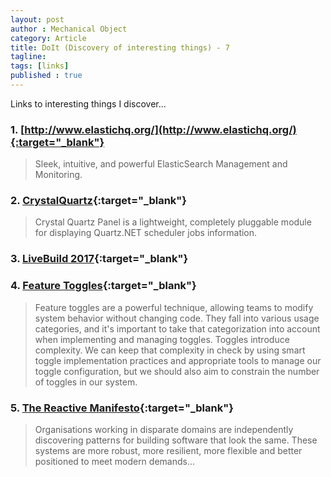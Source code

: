 ```yaml
---
layout: post
author : Mechanical Object
category: Article
title: DoIt (Discovery of interesting things) - 7
tagline: 
tags: [links]
published : true
--- 
```


Links to interesting things I discover...

<!--more-->

### 1. [http://www.elastichq.org/](http://www.elastichq.org/){:target="_blank"}

> Sleek, intuitive, and powerful ElasticSearch Management and Monitoring.

### 2. [CrystalQuartz](https://github.com/guryanovev/CrystalQuartz){:target="_blank"}

> Crystal Quartz Panel is a lightweight, completely pluggable module for displaying Quartz.NET scheduler jobs information.

### 3. [LiveBuild 2017](https://channel9.msdn.com/?wt.mc_id=build_hp){:target="_blank"}

### 4. [Feature Toggles](https://martinfowler.com/articles/feature-toggles.html){:target="_blank"}

> Feature toggles are a powerful technique, allowing teams to modify system behavior without changing code. They fall into various usage categories, and it's important to take that categorization into account when implementing and managing toggles. Toggles introduce complexity. We can keep that complexity in check
by using smart toggle implementation practices and appropriate tools to manage our toggle configuration, but we should also aim to constrain the number of toggles in our system. 

### 5. [The Reactive Manifesto](http://www.reactivemanifesto.org/){:target="_blank"}

> Organisations working in disparate domains are independently discovering patterns for building software that look the same. These systems are more robust, more resilient, more flexible and better positioned to meet modern demands...

